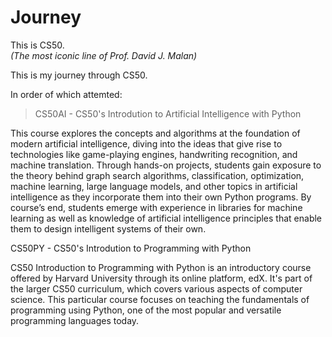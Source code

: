 # Journey
This is CS50.\
_(The most iconic line of Prof. David J. Malan)_

This is my journey through CS50.

In order of which attemted:

> CS50AI - CS50's Introdution to Artificial Intelligence with Python

This course explores the concepts and algorithms at the foundation of modern artificial intelligence, diving into the ideas that give rise to technologies like game-playing engines, handwriting recognition, and machine translation. Through hands-on projects, students gain exposure to the theory behind graph search algorithms, classification, optimization, machine learning, large language models, and other topics in artificial intelligence as they incorporate them into their own Python programs. By course’s end, students emerge with experience in libraries for machine learning as well as knowledge of artificial intelligence principles that enable them to design intelligent systems of their own.

 CS50PY - CS50's Introdution to Programming with Python

CS50 Introduction to Programming with Python is an introductory course offered by Harvard University through its online platform, edX. It's part of the larger CS50 curriculum, which covers various aspects of computer science. This particular course focuses on teaching the fundamentals of programming using Python, one of the most popular and versatile programming languages today.